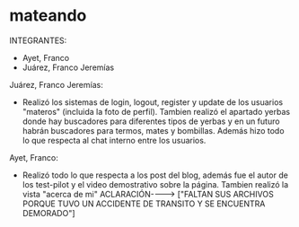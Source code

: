 # mateando
 
 INTEGRANTES:

 - Ayet, Franco
 - Juárez, Franco Jeremías

 Juárez, Franco Jeremías:

 - Realizó los sistemas de login, logout, register y update de los usuarios "materos" (incluida la foto de perfil). Tambien realizó el apartado yerbas donde hay buscadores para diferentes tipos de yerbas y en un futuro habrán buscadores para termos, mates y bombillas. Además hizo todo lo que respecta al chat interno entre los usuarios.

 Ayet, Franco:

 - Realizó todo lo que respecta a los post del blog, además fue el autor de los test-pilot y el video demostrativo sobre la página. Tambien realizó la vista "acerca de mi"    ACLARACIÓN----> ["FALTAN SUS ARCHIVOS PORQUE TUVO UN ACCIDENTE DE TRANSITO Y SE ENCUENTRA DEMORADO"]
